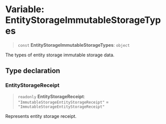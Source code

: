 # Variable: EntityStorageImmutableStorageTypes

> `const` **EntityStorageImmutableStorageTypes**: `object`

The types of entity storage immutable storage data.

## Type declaration

### EntityStorageReceipt

> `readonly` **EntityStorageReceipt**: `"ImmutableStorageEntityStorageReceipt"` = `"ImmutableStorageEntityStorageReceipt"`

Represents entity storage receipt.
